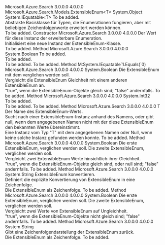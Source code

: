 <Type Name="ExtensibleEnum&lt;T&gt;" FullName="Microsoft.Azure.Search.Models.ExtensibleEnum&lt;T&gt;">
  <TypeSignature Language="C#" Value="public abstract class ExtensibleEnum&lt;T&gt; : IEquatable&lt;T&gt; where T : ExtensibleEnum&lt;T&gt;" />
  <TypeSignature Language="ILAsm" Value=".class public auto ansi abstract beforefieldinit ExtensibleEnum`1&lt;(class Microsoft.Azure.Search.Models.ExtensibleEnum`1&lt;!T&gt;) T&gt; extends System.Object implements class System.IEquatable`1&lt;!T&gt;" />
  <TypeSignature Language="DocId" Value="T:Microsoft.Azure.Search.Models.ExtensibleEnum`1" />
  <TypeSignature Language="VB.NET" Value="Public MustInherit Class ExtensibleEnum(Of T)&#xA;Implements IEquatable(Of T)" />
  <TypeSignature Language="F#" Value="type ExtensibleEnum&lt;'T (requires 'T :&gt; ExtensibleEnum&lt;'T&gt;)&gt; = class&#xA;    interface IEquatable&lt;'T (requires 'T :&gt; ExtensibleEnum&lt;'T&gt;)&gt;" />
  <AssemblyInfo>
    <AssemblyName>Microsoft.Azure.Search</AssemblyName>
    <AssemblyVersion>3.0.0.0</AssemblyVersion>
    <AssemblyVersion>4.0.0.0</AssemblyVersion>
  </AssemblyInfo>
  <TypeParameters>
    <TypeParameter Name="T">
      <Constraints>
        <BaseTypeName>Microsoft.Azure.Search.Models.ExtensibleEnum&lt;T&gt;</BaseTypeName>
      </Constraints>
    </TypeParameter>
  </TypeParameters>
  <Base>
    <BaseTypeName>System.Object</BaseTypeName>
  </Base>
  <Interfaces>
    <Interface>
      <InterfaceName>System.IEquatable&lt;T&gt;</InterfaceName>
    </Interface>
  </Interfaces>
  <Docs>
    <typeparam name="T">To be added.</typeparam>
    <summary>
            Abstrakte Basisklasse für Typen, die Enumerationen fungieren, aber mit beliebigen Zeichenfolgenwerte erweitert werden können.
            </summary>
    <remarks>To be added.</remarks>
  </Docs>
  <Members>
    <Member MemberName=".ctor">
      <MemberSignature Language="C#" Value="protected ExtensibleEnum (string name);" />
      <MemberSignature Language="ILAsm" Value=".method familyhidebysig specialname rtspecialname instance void .ctor(string name) cil managed" />
      <MemberSignature Language="DocId" Value="M:Microsoft.Azure.Search.Models.ExtensibleEnum`1.#ctor(System.String)" />
      <MemberSignature Language="VB.NET" Value="Protected Sub New (name As String)" />
      <MemberSignature Language="F#" Value="new Microsoft.Azure.Search.Models.ExtensibleEnum&lt;'T (requires 'T :&gt; Microsoft.Azure.Search.Models.ExtensibleEnum&lt;'T&gt;)&gt; : string -&gt; Microsoft.Azure.Search.Models.ExtensibleEnum&lt;'T (requires 'T :&gt; Microsoft.Azure.Search.Models.ExtensibleEnum&lt;'T&gt;)&gt;" Usage="new Microsoft.Azure.Search.Models.ExtensibleEnum&lt;'T (requires 'T :&gt; Microsoft.Azure.Search.Models.ExtensibleEnum&lt;'T&gt;)&gt; name" />
      <MemberType>Constructor</MemberType>
      <AssemblyInfo>
        <AssemblyName>Microsoft.Azure.Search</AssemblyName>
        <AssemblyVersion>3.0.0.0</AssemblyVersion>
        <AssemblyVersion>4.0.0.0</AssemblyVersion>
      </AssemblyInfo>
      <Parameters>
        <Parameter Name="name" Type="System.String" />
      </Parameters>
      <Docs>
        <param name="name">Der Wert für diese Instanz der erweiterbare Enumeration.</param>
        <summary>
            Initialisiert eine neue Instanz der ExtensibleEnum-Klasse.
            </summary>
        <remarks>To be added.</remarks>
      </Docs>
    </Member>
    <Member MemberName="Equals">
      <MemberSignature Language="C#" Value="public override bool Equals (object obj);" />
      <MemberSignature Language="ILAsm" Value=".method public hidebysig virtual instance bool Equals(object obj) cil managed" />
      <MemberSignature Language="DocId" Value="M:Microsoft.Azure.Search.Models.ExtensibleEnum`1.Equals(System.Object)" />
      <MemberSignature Language="VB.NET" Value="Public Overrides Function Equals (obj As Object) As Boolean" />
      <MemberSignature Language="F#" Value="override this.Equals : obj -&gt; bool" Usage="extensibleEnum.Equals obj" />
      <MemberType>Method</MemberType>
      <AssemblyInfo>
        <AssemblyName>Microsoft.Azure.Search</AssemblyName>
        <AssemblyVersion>3.0.0.0</AssemblyVersion>
        <AssemblyVersion>4.0.0.0</AssemblyVersion>
      </AssemblyInfo>
      <ReturnValue>
        <ReturnType>System.Boolean</ReturnType>
      </ReturnValue>
      <Parameters>
        <Parameter Name="obj" Type="System.Object" />
      </Parameters>
      <Docs>
        <param name="obj">To be added.</param>
        <summary>To be added.</summary>
        <returns>To be added.</returns>
        <remarks>To be added.</remarks>
        <inheritdoc />
      </Docs>
    </Member>
    <Member MemberName="Equals">
      <MemberSignature Language="C#" Value="public bool Equals (T other);" />
      <MemberSignature Language="ILAsm" Value=".method public hidebysig newslot virtual instance bool Equals(!T other) cil managed" />
      <MemberSignature Language="DocId" Value="M:Microsoft.Azure.Search.Models.ExtensibleEnum`1.Equals(`0)" />
      <MemberSignature Language="VB.NET" Value="Public Function Equals (other As T) As Boolean" />
      <MemberSignature Language="F#" Value="override this.Equals : 'T -&gt; bool" Usage="extensibleEnum.Equals other" />
      <MemberType>Method</MemberType>
      <Implements>
        <InterfaceMember>M:System.IEquatable`1.Equals(`0)</InterfaceMember>
      </Implements>
      <AssemblyInfo>
        <AssemblyName>Microsoft.Azure.Search</AssemblyName>
        <AssemblyVersion>3.0.0.0</AssemblyVersion>
        <AssemblyVersion>4.0.0.0</AssemblyVersion>
      </AssemblyInfo>
      <ReturnValue>
        <ReturnType>System.Boolean</ReturnType>
      </ReturnValue>
      <Parameters>
        <Parameter Name="other" Type="T" />
      </Parameters>
      <Docs>
        <param name="other">Die ExtensibleEnum mit dem verglichen werden soll.</param>
        <summary>
            Vergleicht die ExtensibleEnum Gleichheit mit einem anderen ExtensibleEnum an.
            </summary>
        <returns>"true", wenn die ExtensibleEnum-Objekte gleich sind; "false" andernfalls.</returns>
        <remarks>To be added.</remarks>
      </Docs>
    </Member>
    <Member MemberName="GetHashCode">
      <MemberSignature Language="C#" Value="public override int GetHashCode ();" />
      <MemberSignature Language="ILAsm" Value=".method public hidebysig virtual instance int32 GetHashCode() cil managed" />
      <MemberSignature Language="DocId" Value="M:Microsoft.Azure.Search.Models.ExtensibleEnum`1.GetHashCode" />
      <MemberSignature Language="VB.NET" Value="Public Overrides Function GetHashCode () As Integer" />
      <MemberSignature Language="F#" Value="override this.GetHashCode : unit -&gt; int" Usage="extensibleEnum.GetHashCode " />
      <MemberType>Method</MemberType>
      <AssemblyInfo>
        <AssemblyName>Microsoft.Azure.Search</AssemblyName>
        <AssemblyVersion>3.0.0.0</AssemblyVersion>
        <AssemblyVersion>4.0.0.0</AssemblyVersion>
      </AssemblyInfo>
      <ReturnValue>
        <ReturnType>System.Int32</ReturnType>
      </ReturnValue>
      <Parameters />
      <Docs>
        <summary>To be added.</summary>
        <returns>To be added.</returns>
        <remarks>To be added.</remarks>
        <inheritdoc />
      </Docs>
    </Member>
    <Member MemberName="Lookup">
      <MemberSignature Language="C#" Value="protected static T Lookup (string name);" />
      <MemberSignature Language="ILAsm" Value=".method familystatic hidebysig !T Lookup(string name) cil managed" />
      <MemberSignature Language="DocId" Value="M:Microsoft.Azure.Search.Models.ExtensibleEnum`1.Lookup(System.String)" />
      <MemberSignature Language="VB.NET" Value="Protected Shared Function Lookup (name As String) As T" />
      <MemberSignature Language="F#" Value="static member Lookup : string -&gt; 'T" Usage="Microsoft.Azure.Search.Models.ExtensibleEnum&lt;'T (requires 'T :&gt; Microsoft.Azure.Search.Models.ExtensibleEnum&lt;'T&gt;)&gt;.Lookup name" />
      <MemberType>Method</MemberType>
      <AssemblyInfo>
        <AssemblyName>Microsoft.Azure.Search</AssemblyName>
        <AssemblyVersion>3.0.0.0</AssemblyVersion>
        <AssemblyVersion>4.0.0.0</AssemblyVersion>
      </AssemblyInfo>
      <ReturnValue>
        <ReturnType>T</ReturnType>
      </ReturnValue>
      <Parameters>
        <Parameter Name="name" Type="System.String" />
      </Parameters>
      <Docs>
        <param name="name">Der Name des ExtensibleEnum-Werts.</param>
        <summary>
            Sucht nach einer ExtensibleEnum-Instanz anhand des Namens, oder gibt null, wenn dem angegebenen Namen nicht mit der diese ExtensibleEnum den bekannten Werte übereinstimmt.
            </summary>
        <returns>Eine Instanz vom Typ "T" mit dem angegebenen Namen oder Null, wenn keine solche Instanz gefunden werden konnte.</returns>
        <remarks>To be added.</remarks>
      </Docs>
    </Member>
    <Member MemberName="op_Equality">
      <MemberSignature Language="C#" Value="public static bool operator == (Microsoft.Azure.Search.Models.ExtensibleEnum&lt;T&gt; lhs, T rhs);" />
      <MemberSignature Language="ILAsm" Value=".method public static hidebysig specialname bool op_Equality(class Microsoft.Azure.Search.Models.ExtensibleEnum`1&lt;!T&gt; lhs, !T rhs) cil managed" />
      <MemberSignature Language="DocId" Value="M:Microsoft.Azure.Search.Models.ExtensibleEnum`1.op_Equality(Microsoft.Azure.Search.Models.ExtensibleEnum{`0},`0)" />
      <MemberSignature Language="VB.NET" Value="Public Shared Operator == (lhs As ExtensibleEnum(Of T), rhs As T) As Boolean" />
      <MemberSignature Language="F#" Value="static member ( = ) : Microsoft.Azure.Search.Models.ExtensibleEnum&lt;'T (requires 'T :&gt; Microsoft.Azure.Search.Models.ExtensibleEnum&lt;'T&gt;)&gt; * 'T -&gt; bool" Usage="lhs = rhs" />
      <MemberType>Method</MemberType>
      <AssemblyInfo>
        <AssemblyName>Microsoft.Azure.Search</AssemblyName>
        <AssemblyVersion>3.0.0.0</AssemblyVersion>
        <AssemblyVersion>4.0.0.0</AssemblyVersion>
      </AssemblyInfo>
      <ReturnValue>
        <ReturnType>System.Boolean</ReturnType>
      </ReturnValue>
      <Parameters>
        <Parameter Name="lhs" Type="Microsoft.Azure.Search.Models.ExtensibleEnum&lt;T&gt;" />
        <Parameter Name="rhs" Type="T" />
      </Parameters>
      <Docs>
        <param name="lhs">Die erste ExtensibleEnum, verglichen werden soll.</param>
        <param name="rhs">Die zweite ExtensibleEnum, verglichen werden soll.</param>
        <summary>
            Vergleicht zwei ExtensibleEnum Werte hinsichtlich ihrer Gleichheit.
            </summary>
        <returns>"true", wenn die ExtensibleEnum-Objekte gleich sind, oder null sind; "false" andernfalls.</returns>
        <remarks>To be added.</remarks>
      </Docs>
    </Member>
    <Member MemberName="op_Explicit">
      <MemberSignature Language="C#" Value="public static explicit operator string (Microsoft.Azure.Search.Models.ExtensibleEnum&lt;T&gt; name);" />
      <MemberSignature Language="ILAsm" Value=".method public static hidebysig specialname string op_Explicit(class Microsoft.Azure.Search.Models.ExtensibleEnum`1&lt;!T&gt; name) cil managed" />
      <MemberSignature Language="DocId" Value="M:Microsoft.Azure.Search.Models.ExtensibleEnum`1.op_Explicit(Microsoft.Azure.Search.Models.ExtensibleEnum{`0})~System.String" />
      <MemberSignature Language="VB.NET" Value="Public Shared Narrowing Operator CType (name As ExtensibleEnum(Of T)) As String" />
      <MemberSignature Language="F#" Value="static member op_Explicit : Microsoft.Azure.Search.Models.ExtensibleEnum&lt;'T (requires 'T :&gt; Microsoft.Azure.Search.Models.ExtensibleEnum&lt;'T&gt;)&gt; -&gt; string" Usage="Microsoft.Azure.Search.Models.ExtensibleEnum&lt;'T (requires 'T :&gt; Microsoft.Azure.Search.Models.ExtensibleEnum&lt;'T&gt;)&gt;.op_Explicit name" />
      <MemberType>Method</MemberType>
      <AssemblyInfo>
        <AssemblyName>Microsoft.Azure.Search</AssemblyName>
        <AssemblyVersion>3.0.0.0</AssemblyVersion>
        <AssemblyVersion>4.0.0.0</AssemblyVersion>
      </AssemblyInfo>
      <ReturnValue>
        <ReturnType>System.String</ReturnType>
      </ReturnValue>
      <Parameters>
        <Parameter Name="name" Type="Microsoft.Azure.Search.Models.ExtensibleEnum&lt;T&gt;" />
      </Parameters>
      <Docs>
        <param name="name">ExtensibleEnum konvertieren.</param>
        <summary>
            Definiert die explizite Konvertierung von ExtensibleEnum in eine Zeichenfolge.
            </summary>
        <returns>Die ExtensibleEnum als Zeichenfolge.</returns>
        <remarks>To be added.</remarks>
      </Docs>
    </Member>
    <Member MemberName="op_Inequality">
      <MemberSignature Language="C#" Value="public static bool operator != (Microsoft.Azure.Search.Models.ExtensibleEnum&lt;T&gt; lhs, T rhs);" />
      <MemberSignature Language="ILAsm" Value=".method public static hidebysig specialname bool op_Inequality(class Microsoft.Azure.Search.Models.ExtensibleEnum`1&lt;!T&gt; lhs, !T rhs) cil managed" />
      <MemberSignature Language="DocId" Value="M:Microsoft.Azure.Search.Models.ExtensibleEnum`1.op_Inequality(Microsoft.Azure.Search.Models.ExtensibleEnum{`0},`0)" />
      <MemberSignature Language="VB.NET" Value="Public Shared Operator != (lhs As ExtensibleEnum(Of T), rhs As T) As Boolean" />
      <MemberSignature Language="F#" Value="static member op_Inequality : Microsoft.Azure.Search.Models.ExtensibleEnum&lt;'T (requires 'T :&gt; Microsoft.Azure.Search.Models.ExtensibleEnum&lt;'T&gt;)&gt; * 'T -&gt; bool" Usage="Microsoft.Azure.Search.Models.ExtensibleEnum&lt;'T (requires 'T :&gt; Microsoft.Azure.Search.Models.ExtensibleEnum&lt;'T&gt;)&gt;.op_Inequality (lhs, rhs)" />
      <MemberType>Method</MemberType>
      <AssemblyInfo>
        <AssemblyName>Microsoft.Azure.Search</AssemblyName>
        <AssemblyVersion>3.0.0.0</AssemblyVersion>
        <AssemblyVersion>4.0.0.0</AssemblyVersion>
      </AssemblyInfo>
      <ReturnValue>
        <ReturnType>System.Boolean</ReturnType>
      </ReturnValue>
      <Parameters>
        <Parameter Name="lhs" Type="Microsoft.Azure.Search.Models.ExtensibleEnum&lt;T&gt;" />
        <Parameter Name="rhs" Type="T" />
      </Parameters>
      <Docs>
        <param name="lhs">Die erste ExtensibleEnum, verglichen werden soll.</param>
        <param name="rhs">Die zweite ExtensibleEnum, verglichen werden soll.</param>
        <summary>
            Vergleicht zwei Werte von ExtensibleEnum auf Ungleichheit.
            </summary>
        <returns>"true", wenn die ExtensibleEnum-Objekte nicht gleich sind; "false" andernfalls.</returns>
        <remarks>To be added.</remarks>
      </Docs>
    </Member>
    <Member MemberName="ToString">
      <MemberSignature Language="C#" Value="public override string ToString ();" />
      <MemberSignature Language="ILAsm" Value=".method public hidebysig virtual instance string ToString() cil managed" />
      <MemberSignature Language="DocId" Value="M:Microsoft.Azure.Search.Models.ExtensibleEnum`1.ToString" />
      <MemberSignature Language="VB.NET" Value="Public Overrides Function ToString () As String" />
      <MemberSignature Language="F#" Value="override this.ToString : unit -&gt; string" Usage="extensibleEnum.ToString " />
      <MemberType>Method</MemberType>
      <AssemblyInfo>
        <AssemblyName>Microsoft.Azure.Search</AssemblyName>
        <AssemblyVersion>3.0.0.0</AssemblyVersion>
        <AssemblyVersion>4.0.0.0</AssemblyVersion>
      </AssemblyInfo>
      <ReturnValue>
        <ReturnType>System.String</ReturnType>
      </ReturnValue>
      <Parameters />
      <Docs>
        <summary>
            Gibt eine Zeichenfolgendarstellung der ExtensibleEnum zurück.
            </summary>
        <returns>Die ExtensibleEnum als Zeichenfolge.</returns>
        <remarks>To be added.</remarks>
      </Docs>
    </Member>
  </Members>
</Type>